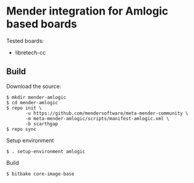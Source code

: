 # Mender integration for Amlogic based boards

Tested boards:

 - libretech-cc

## Build

Download the source:

    $ mkdir mender-amlogic
    $ cd mender-amlogic
    $ repo init \
           -u https://github.com/mendersoftware/meta-mender-community \
           -m meta-mender-amlogic/scripts/manifest-amlogic.xml \
           -b scarthgap
    $ repo sync

Setup environment

    $ . setup-environment amlogic

Build

    $ bitbake core-image-base
